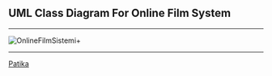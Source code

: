 ## UML Class Diagram For Online Film System
-----------------------------------------------------
![OnlineFilmSistemi+](https://user-images.githubusercontent.com/54003775/189522062-b9e0c0f6-d777-4c9a-a808-a1d4420464e4.PNG)

----------------------------------------------------
[Patika](https://www.patika.dev/tr)
